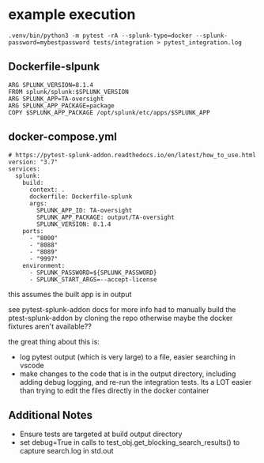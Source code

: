 # example execution
```
.venv/bin/python3 -m pytest -rA --splunk-type=docker --splunk-password=mybestpassword tests/integration > pytest_integration.log
```

## Dockerfile-slpunk
```
ARG SPLUNK_VERSION=8.1.4
FROM splunk/splunk:$SPLUNK_VERSION
ARG SPLUNK_APP=TA-oversight
ARG SPLUNK_APP_PACKAGE=package
COPY $SPLUNK_APP_PACKAGE /opt/splunk/etc/apps/$SPLUNK_APP
```

## docker-compose.yml
```
# https://pytest-splunk-addon.readthedocs.io/en/latest/how_to_use.html
version: "3.7"
services:
  splunk:
    build:
      context: .
      dockerfile: Dockerfile-splunk
      args:
        SPLUNK_APP_ID: TA-oversight
        SPLUNK_APP_PACKAGE: output/TA-oversight
        SPLUNK_VERSION: 8.1.4
    ports:
      - "8000"
      - "8088"
      - "8089"
      - "9997"
    environment:
      - SPLUNK_PASSWORD=${SPLUNK_PASSWORD}
      - SPLUNK_START_ARGS=--accept-license
```
this assumes the built app is in output

see pytest-splunk-addon docs for more info
had to manually build the ptest-splunk-addon by cloning the repo otherwise maybe the docker fixtures aren't available??

the great thing about this is:
* log pytest output (which is very large) to a file, easier searching in vscode
* make changes to the code that is in the output directory, including adding debug logging, and re-run the integration tests.  Its a LOT easier than trying to edit the files directly in the docker container

## Additional Notes
* Ensure tests are targeted at build output directory
* set debug=True in calls to test_obj.get_blocking_search_results() to capture search.log in std.out